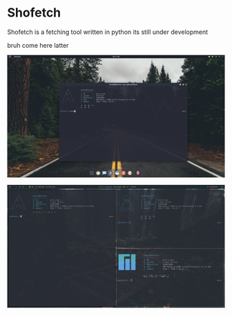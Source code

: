 # Shofetch



Shofetch is a fetching tool written in python 
its still under development 


bruh come here latter


![Preview Linux ](https://github.com/TheGreatestShoaib/shofetch/blob/main/screenshots/2021-10-09-112830_1920x1080_scrot.png)


![Preview Linux ](https://github.com/TheGreatestShoaib/shofetch/blob/main/screenshots/2021-11-20-010340_1920x1080_scrot.png)
